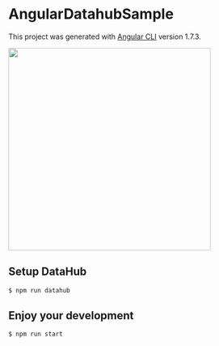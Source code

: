 # AngularDatahubSample

This project was generated with [Angular CLI](https://github.com/angular/angular-cli) version 1.7.3.

<img src="https://wx1.sinaimg.cn/large/6d308bd9gy1fpdn15jo11j20ge0bnt9g.jpg" width="400" />

## Setup DataHub

```bash
$ npm run datahub
```

## Enjoy your development

```bash
$ npm run start
```
